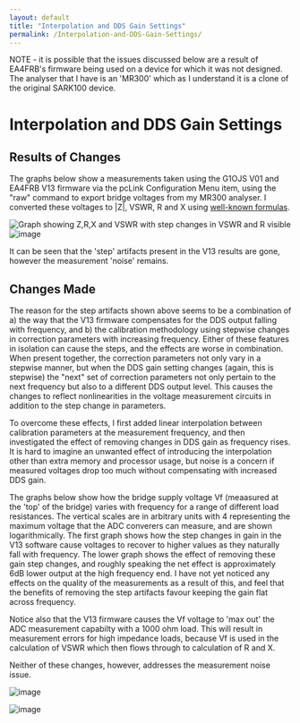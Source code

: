 ```yaml
---
layout: default
title: "Interpolation and DDS Gain Settings"
permalink: /Interpolation-and-DDS-Gain-Settings/
---
```

NOTE - it is possible that the issues discussed below are a result of EA4FRB's firmware being used on a device for which it was not designed. The analyser that I have is an 'MR300' which as I understand it is a clone of the original SARK100 device.

# Interpolation and DDS Gain Settings
## Results of Changes
The graphs below show a measurements taken using the G1OJS V01 and EA4FRB V13 firmware via the pcLink Configuration Menu item, using the "raw" command to export bridge voltages from my MR300 analyser. I converted these voltages to |Z|, VSWR, R and X using [well-known formulas]({base-url}/RF-Directional-Wheastone-Bridge-Analysis/).

![Graph showing Z,R,X and VSWR with step changes in VSWR and R visible](https://github.com/user-attachments/assets/9a6d0d5a-f941-49b1-9569-0c719bc3c68f "Fig 1: Measurement of a test load using EA4FRB V13 firmware")
![image](https://github.com/user-attachments/assets/9a08f153-6327-4376-ae42-e770c8551385 "Fig 2: Measurement of a test load using G1OJS V01 firmware")

It can be seen that the 'step' artifacts present in the V13 results are gone, however the measurement 'noise' remains.

## Changes Made
The reason for the step artifacts shown above seems to be a combination of a) the way that the V13 firmware compensates for the DDS output falling with frequency, and b) the calibration methodology using stepwise changes in correction parameters with increasing frequency. Either of these features in isolation can cause the steps, and the effects are worse in combination. When present together, the correction parameters not only vary in a stepwise manner, but when the DDS gain setting changes (again, this is stepwise) the "next" set of correction parameters not only pertain to the next frequency but also to a different DDS output level. This causes the changes to reflect nonlinearities in the voltage measurement circuits in addition to the step change in parameters.

To overcome these effects, I first added linear interpolation between calibration parameters at the measurement frequency, and then investigated the effect of removing changes in DDS gain as frequency rises. It is hard to imagine an unwanted effect of introducing the interpolation other than extra memory and processor usage, but noise is a concern if measured voltages drop too much without compensating with increased DDS gain.

The graphs below show how the bridge supply voltage Vf (meaasured at the 'top' of the bridge) varies with frequency for a range of different load resistances. The vertical scales are in arbitrary units with 4 representing the maximum voltage that the ADC converers can measure, and are shown logarithmically. The first graph shows how the step changes in gain in the V13 software cause voltages to recover to higher values as they naturally fall with frequency. The lower graph shows the effect of removing these gain step changes, and roughly speaking the net effect is approximately 6dB lower output at the high frequency end. I have not yet noticed any effects on the quality of the measurements as a result of this, and feel that the benefits of removing the step artifacts favour keeping the gain flat across frequency.

Notice also that the V13 firmware causes the Vf voltage to 'max out' the ADC measurement capabilty with a 1000 ohm load. This will result in measurement errors for high impedance loads, because Vf is used in the calculation of VSWR which then flows through to calculation of R and X.

Neither of these changes, however, addresses the measurement noise issue.

![image](https://github.com/user-attachments/assets/08fa9269-fc2f-4012-aeac-60aac0aa8475)


![image](https://github.com/user-attachments/assets/be8bcd01-b463-4b00-a03d-3ae0ae75316a)






